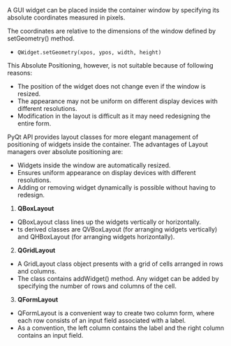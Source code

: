 A GUI widget can be placed inside the container window by specifying its absolute coordinates measured in pixels.

The coordinates are relative to the dimensions of the window defined by setGeometry() method.
  - ``QWidget.setGeometry(xpos, ypos, width, height)``

This Absolute Positioning, however, is not suitable because of following reasons:
  - The position of the widget does not change even if the window is resized.
  - The appearance may not be uniform on different display devices with different resolutions.
  - Modification in the layout is difficult as it may need redesigning the entire form.

PyQt API provides layout classes for more elegant management of positioning of widgets inside the container. The advantages of Layout managers over absolute positioning are:
  - Widgets inside the window are automatically resized.
  - Ensures uniform appearance on display devices with different resolutions.
  - Adding or removing widget dynamically is possible without having to redesign.

1. **QBoxLayout**
  - QBoxLayout class lines up the widgets vertically or horizontally.
  - ts derived classes are QVBoxLayout (for arranging widgets vertically) and QHBoxLayout (for arranging widgets horizontally).
2. **QGridLayout**
  - A GridLayout class object presents with a grid of cells arranged in rows and columns.
  - The class contains addWidget() method. Any widget can be added by specifying the number of rows and columns of the cell.
3. **QFormLayout**
  - QFormLayout is a convenient way to create two column form, where each row consists of an input field associated with a label.
  - As a convention, the left column contains the label and the right column contains an input field.

